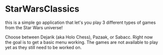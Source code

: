 # StarWarsClassics

this is a simple go application that let's you play 3 different types of games from the Star Wars universe!

Choose between Dejarik (aka Holo Chess), Pazaak, or Sabacc.
Right now the goal is to get a basic menu working. The games are not available to play yet as they still need to be worked on.
